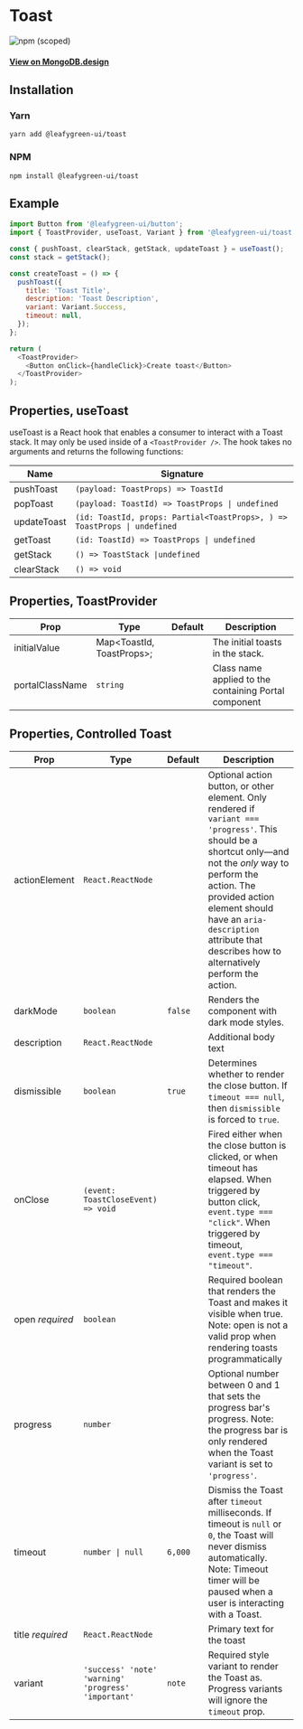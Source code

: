 # Toast

![npm (scoped)](https://img.shields.io/npm/v/@leafygreen-ui/toast.svg)

#### [View on MongoDB.design](https://www.mongodb.design/component/toast/example/)

## Installation

### Yarn

```shell
yarn add @leafygreen-ui/toast
```

### NPM

```shell
npm install @leafygreen-ui/toast
```

## Example

```js
import Button from '@leafygreen-ui/button';
import { ToastProvider, useToast, Variant } from '@leafygreen-ui/toast';

const { pushToast, clearStack, getStack, updateToast } = useToast();
const stack = getStack();

const createToast = () => {
  pushToast({
    title: 'Toast Title',
    description: 'Toast Description',
    variant: Variant.Success,
    timeout: null,
  });
};

return (
  <ToastProvider>
    <Button onClick={handleClick}>Create toast</Button>
  </ToastProvider>
);
```

## Properties, useToast

useToast is a React hook that enables a consumer to interact with a Toast stack. It may only be used inside of a `<ToastProvider />`. The hook takes no arguments and returns the following functions:

| Name        | Signature                                                                |
| ----------- | ------------------------------------------------------------------------ |
| pushToast   | `(payload: ToastProps) => ToastId`                                       |
| popToast    | `(payload: ToastId) => ToastProps \| undefined`                          |
| updateToast | `(id: ToastId, props: Partial<ToastProps>, ) => ToastProps \| undefined` |
| getToast    | `(id: ToastId) => ToastProps \| undefined`                               |
| getStack    | `() => ToastStack \|undefined`                                           |
| clearStack  | `() => void`                                                             |

## Properties, ToastProvider

| Prop            | Type                      | Default | Description                                           |
| --------------- | ------------------------- | ------- | ----------------------------------------------------- |
| initialValue    | Map<ToastId, ToastProps>; |         | The initial toasts in the stack.                      |
| portalClassName | `string`                  |         | Class name applied to the containing Portal component |

## Properties, Controlled Toast

| Prop             | Type                                                | Default | Description                                                                                                                                                                                                                                                                                       |
| ---------------- | --------------------------------------------------- | ------- | ------------------------------------------------------------------------------------------------------------------------------------------------------------------------------------------------------------------------------------------------------------------------------------------------- |
| actionElement    | `React.ReactNode `                                  |         | Optional action button, or other element. Only rendered if `variant === 'progress'`. This should be a shortcut only—and not the _only_ way to perform the action. The provided action element should have an `aria-description` attribute that describes how to alternatively perform the action. |
| darkMode         | `boolean`                                           | `false` | Renders the component with dark mode styles.                                                                                                                                                                                                                                                      |
| description      | `React.ReactNode `                                  |         | Additional body text                                                                                                                                                                                                                                                                              |
| dismissible      | `boolean`                                           | `true`  | Determines whether to render the close button. If `timeout === null`, then `dismissible` is forced to `true`.                                                                                                                                                                                     |
| onClose          | `(event: ToastCloseEvent) => void`                  |         | Fired either when the close button is clicked, or when timeout has elapsed. When triggered by button click, `event.type === "click"`. When triggered by timeout, `event.type === "timeout"`.                                                                                                      |
| open _required_  | `boolean`                                           |         | Required boolean that renders the Toast and makes it visible when true. Note: open is not a valid prop when rendering toasts programmatically                                                                                                                                                     |
| progress         | `number`                                            |         | Optional number between 0 and 1 that sets the progress bar's progress. Note: the progress bar is only rendered when the Toast variant is set to `'progress'`.                                                                                                                                     |
| timeout          | `number \| null `                                   | `6,000` | Dismiss the Toast after `timeout` milliseconds. If timeout is `null` or `0`, the Toast will never dismiss automatically. Note: Timeout timer will be paused when a user is interacting with a Toast.                                                                                              |
| title _required_ | `React.ReactNode`                                   |         | Primary text for the toast                                                                                                                                                                                                                                                                        |
| variant          | `'success' 'note' 'warning' 'progress' 'important'` | `note`  | Required style variant to render the Toast as. Progress variants will ignore the `timeout` prop.                                                                                                                                                                                                  |
